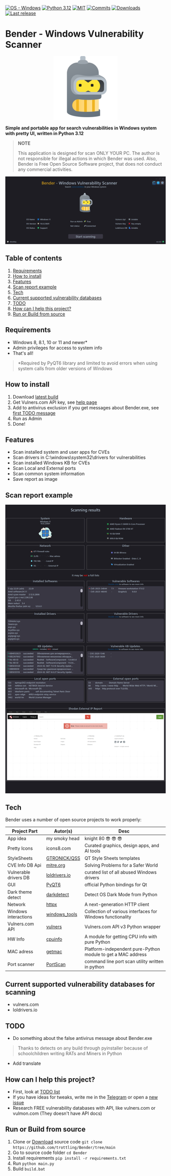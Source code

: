 [![OS - Windows](https://img.shields.io/badge/OS-Windows-blue?logo=windows&logoColor=white)](https://www.microsoft.com/")
[![Python 3.12](https://img.shields.io/badge/python-3.12-blue.svg)](https://www.python.org/downloads/)
[![MIT](https://img.shields.io/github/license/trottling/Bender)](https://github.com/trottling/Bender?tab=MIT-1-ov-file#)
[![Commits](https://img.shields.io/github/commit-activity/m/trottling/Bender)](https://github.com/trottling/Bender/commits/main/)
[![Downloads](https://img.shields.io/github/downloads/trottling/Bender/total)](https://github.com/trottling/Bender/releases/latest)
[![Last release](https://img.shields.io/github/v/release/trottling/Bender)](https://github.com/trottling/Bender/releases/latest)

# Bender - Windows Vulnerability Scanner

<div align="center">
  <img src="https://raw.githubusercontent.com/trottling/Bender/main/media/bender.png" width="200"/>
</div>

**Simple and portable app for search vulnerabilities in Windows system with pretty UI, written in Python 3.12**
> **NOTE**
>  
> This application is designed for scan ONLY YOUR PC. The author is not responsible for illegal actions in which Bender was used.
> Also, Bender is Free Open Source Software project, that does not conduct any commercial activities. 

![START](https://raw.githubusercontent.com/trottling/Bender/main/media/start.png)

## Table of contents
1. [Requirements](https://github.com/trottling/Bender?tab=readme-ov-file#requirements)
2. [How to install](https://github.com/trottling/Bender?tab=readme-ov-file#how-to-install)
3. [Features](https://github.com/trottling/Bender?tab=readme-ov-file#features)
4. [Scan report example](https://github.com/trottling/Bender/tree/main#scan-report-example)
5. [Tech](https://github.com/trottling/Bender?tab=readme-ov-file#tech)
6. [Current supported vulnerability databases](https://github.com/trottling/Bender?tab=readme-ov-file#current-supported-vulnerability-databases-for-scanning)
7. [TODO](https://github.com/trottling/Bender?tab=readme-ov-file#todo)
8. [How can I help this project?](https://github.com/trottling/Bender?tab=readme-ov-file#how-can-i-help-this-project)
9. [Run or Build from source](https://github.com/trottling/Bender/edit/main/README.md#run-or-build-from-source)

## Requirements
- Windows 8, 8.1, 10 or 11 and newer*
- Admin privileges for access to system info
- That's all!  
> *Required by PyQT6 library and limited to avoid errors when using system calls from older versions of Windows

## How to install
1. Download [latest build](https://github.com/trottling/Bender/releases/latest)
2. Get Vulners.com API key, see [help page](https://github.com/trottling/Bender/blob/main/VULNERS-API-KEY-HELP.md)
3. Add to antivirus exclusion if you get messages about Bender.exe, see [first TODO message](https://github.com/trottling/Bender#todo)
4. Run as Admin
5. Done!


## Features

- Scan installed system and user apps for CVEs
- Scan drivers in C:\windows\system32\drivers for vulnerabilities
- Scan installed Windows KB for CVEs
- Scan Local and External ports
- Scan common system information
- Save report as image

## Scan report example
![image](https://raw.githubusercontent.com/trottling/Bender/main/media/scan_result.png)

## Tech

Bender uses a number of open source projects to work properly:

| Project Part | Autor(s) | Desc |
---------------|----------|------|
| App idea | my smoky head | knight 80 😎 😎 😎 |
| Pretty Icons | icons8.com | Curated graphics, design apps, and AI tools |
| StyleSheets | [GTRONICK/QSS] | QT Style Sheets templates |
| CVE Info DB Api | [mitre.org] | Solving Problems for a Safer World |
| Vulnerable drivers DB | [loldrivers.io] | curated list of all abused Windows drivers |
| GUI | [PyQT6] | official Python bindings for Qt |
| Dark theme detect | [darkdetect] | Detect OS Dark Mode from Python |
| Network | [httpx] | A next-generation HTTP client |
| Windows interactions | [windows_tools] | Collection of various interfaces for Windows functionality |
| Vulners.com API | [vulners] | Vulners.com API v3 Python wrapper |
| HW Info | [cpuinfo] | A module for getting CPU info with pure Python |
| MAC adress | [getmac] |  Platform-independent pure-Python module to get a MAC address  |
| Port scanner | [PortScan] | command line port scan utility written in python |

## Current supported vulnerability databases for scanning
  
- vulners.com
- loldrivers.io

## TODO
- Do something about the false antivirus message about Bender.exe
> Thanks to detects on any build through pyinstaller because of schoolchildren writing RATs and Miners in Python
- Add translate

## How can I help this project?
- First, look at [TODO list](https://github.com/trottling/Bender/tree/main#todo)
- If you have ideas for tweaks, write me in the [Telegram](https://t.me/trottling) or open a [new issue](https://github.com/trottling/Bender/issues/new/choose)
- Research FREE vulnerability databases with API, like vulners.com or vulmon.com (They doesn't have API docs)

## Run or Build from source
1. Clone or [Download](https://github.com/trottling/Bender/archive/refs/heads/main.zip) source code
`git clone https://github.com/trottling/Bender/tree/main`
2. Go to source code folder
`cd Bender`
3. Install requirements
`pip install -r requirements.txt`
4. Run
`python main.py`
5. Build
`build.bat`

[//]: # (These are reference links used in the body of this note and get stripped out when the markdown processor does its job. There is no need to format nicely because it shouldn't be seen. Thanks SO - http://stackoverflow.com/questions/4823468/store-comments-in-markdown-syntax)
    
   [PyQT6]: <https://doc.qt.io/qtforpython-6/>
   [windows_tools]: <https://github.com/netinvent/windows_tools>
   [httpx]: <https://www.python-httpx.org/>
   [vulners]: <https://pypi.org/project/vulners/>
   [darkdetect]: <https://github.com/albertosottile/darkdetect>
   [GTRONICK/QSS]: <github.com/GTRONICK/QSS>
   [mitre.org]: <mitre.org>
   [loldrivers.io]: <loldrivers.io>
   [cpuinfo]: <https://github.com/workhorsy/py-cpuinfo>
   [getmac]: <https://github.com/GhostofGoes/getmac>
   [PortScan]: <https://github.com/Aperocky/PortScan>
